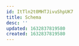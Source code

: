 ```yaml
---
id: ItTln2t0MHTJivuShpUK7
title: Schema
desc: ''
updated: 1632837819580
created: 1632837819580
---
```


